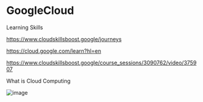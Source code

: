 # GoogleCloud
Learning Skills

https://www.cloudskillsboost.google/journeys

https://cloud.google.com/learn?hl=en

https://www.cloudskillsboost.google/course_sessions/3090762/video/375907

What is Cloud Computing

![image](https://github.com/adityasneo/GoogleCloud/assets/128022129/2e5dfbfa-bdfa-49fe-966b-4f93d36efc64)

